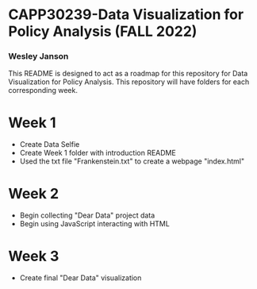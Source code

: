 # CAPP30239-Data Visualization for Policy Analysis (FALL 2022)
### Wesley Janson

This README is designed to act as a roadmap for this repository for Data Visualization for Policy Analysis. This 
repository will have folders for each corresponding week.

# Week 1
* Create Data Selfie
* Create Week 1 folder with introduction README 
* Used the txt file "Frankenstein.txt" to create a webpage "index.html"

# Week 2
* Begin collecting "Dear Data" project data
* Begin using JavaScript interacting with HTML

# Week 3
* Create final "Dear Data" visualization